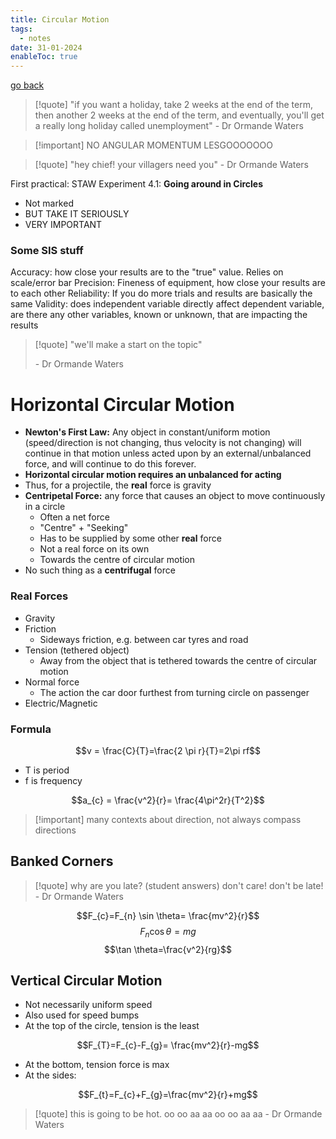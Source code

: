 ```yaml
---
title: Circular Motion
tags:
  - notes
date: 31-01-2024
enableToc: true
---
```


[go back](12Subjects/12Physics.md)

> [!quote] "if you want a holiday, take 2 weeks at the end of the term, then another 2 weeks at the end of the term, and eventually, you'll get a really long holiday called unemployment" 
> \- Dr Ormande Waters

> [!important] NO ANGULAR MOMENTUM LESGOOOOOOO

> [!quote] "hey chief! your villagers need you"
> \- Dr Ormande Waters


First practical: STAW Experiment 4.1: **Going around in Circles**
- Not marked
- BUT TAKE IT SERIOUSLY
- VERY IMPORTANT 

### Some SIS stuff
Accuracy: how close your results are to the "true" value. Relies on scale/error bar
Precision: Fineness of equipment, how close your results are to each other
Reliability: If you do more trials and results are basically the same
Validity: does independent variable directly affect dependent variable, are there any other variables, known or unknown, that are impacting the results

> [!quote] "we'll make a start on the topic"
> 
> \- Dr Ormande Waters
# Horizontal Circular Motion
- **Newton's First Law:** Any object in constant/uniform motion (speed/direction is not changing, thus velocity is not changing) will continue in that motion unless acted upon by an external/unbalanced force, and will continue to do this forever.
- **Horizontal circular motion requires an unbalanced for acting**
- Thus, for a projectile, the **real** force is gravity
- **Centripetal Force:** any force that causes an object to move continuously in a circle
	- Often a net force
	- "Centre" + "Seeking"
	- Has to be supplied by some other **real** force
	- Not a real force on its own
	- Towards the centre of circular motion
- No such thing as a **centrifugal** force

### Real Forces
- Gravity
- Friction
	- Sideways friction, e.g. between car tyres and road
- Tension (tethered object)
	- Away from the object that is tethered towards the centre of circular motion
- Normal force
	- The action the car door furthest from turning circle on passenger
- Electric/Magnetic


### Formula
$$v = \frac{C}{T}=\frac{2 \pi r}{T}=2\pi rf$$


- T is period
- f is frequency

$$a_{c} = \frac{v^2}{r}= \frac{4\pi^2r}{T^2}$$

> [!important] many contexts about direction, not always compass directions

## Banked Corners
>[!quote] why are you late? (student answers) don't care! don't be late! - Dr Ormande Waters

$$F_{c}=F_{n} \sin \theta= \frac{mv^2}{r}$$
$$F_{n} \cos \theta=mg$$
$$\tan \theta=\frac{v^2}{rg}$$

## Vertical Circular Motion
- Not necessarily uniform speed
- Also used for speed bumps
- At the top of the circle, tension is the least

$$F_{T}=F_{c}-F_{g}= \frac{mv^2}{r}-mg$$
- At the bottom, tension force is max
- At the sides:

$$F_{t}=F_{c}+F_{g}=\frac{mv^2}{r}+mg$$


> [!quote] this is going to be hot. oo oo aa aa oo oo aa aa - Dr Ormande Waters

